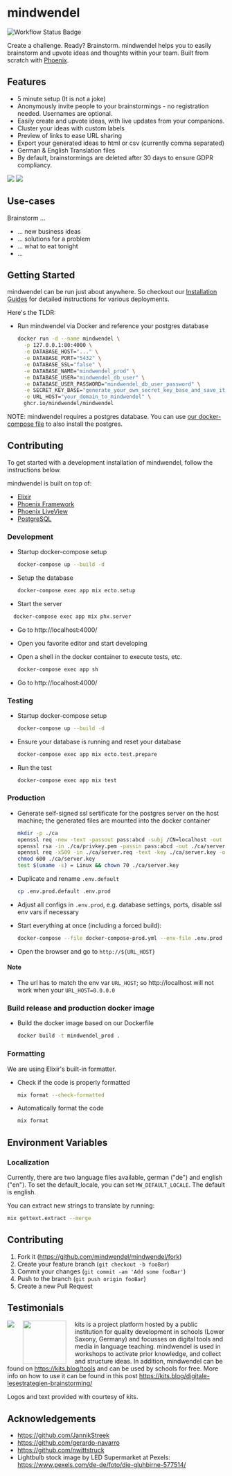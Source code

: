 # mindwendel

![Workflow Status Badge](https://github.com/mindwendel/mindwendel/workflows/ci_cd/badge.svg)

Create a challenge. Ready? Brainstorm. mindwendel helps you to easily brainstorm and upvote ideas and thoughts within your team. Built from scratch with [Phoenix](https://www.phoenixframework.org).

## Features

- 5 minute setup (It is not a joke)
- Anonymously invite people to your brainstormings - no registration needed. Usernames are optional.
- Easily create and upvote ideas, with live updates from your companions.
- Cluster your ideas with custom labels
- Preview of links to ease URL sharing
- Export your generated ideas to html or csv (currently comma separated)
- German & English Translation files
- By default, brainstormings are deleted after 30 days to ensure GDPR compliancy.

![](docs/screenshot.png)
![](docs/screenshot2.png)

## Use-cases

Brainstorm ...

- ... new business ideas
- ... solutions for a problem
- ... what to eat tonight
- ...

## Getting Started

mindwendel can be run just about anywhere. So checkout our [Installation Guides](./docs/installing_mindwendel.md) for detailed instructions for various deployments.

Here's the TLDR:

- Run mindwendel via Docker and reference your postgres database

  ```bash
  docker run -d --name mindwendel \
    -p 127.0.0.1:80:4000 \
    -e DATABASE_HOST="..." \
    -e DATABASE_PORT="5432" \
    -e DATABASE_SSL="false" \
    -e DATABASE_NAME="mindwendel_prod" \
    -e DATABASE_USER="mindwendel_db_user" \
    -e DATABASE_USER_PASSWORD="mindwendel_db_user_password" \
    -e SECRET_KEY_BASE="generate_your_own_secret_key_base_and_save_it" \
    -e URL_HOST="your_domain_to_mindwendel" \
    ghcr.io/mindwendel/mindwendel
  ```

NOTE: mindwendel requires a postgres database. You can use [our docker-compose file](./docs/installing_mindwendel.md#running-on-docker-compose) to also install the postgres.

## Contributing

To get started with a development installation of mindwendel, follow the instructions below.

mindwendel is built on top of:

- [Elixir](https://elixir-lang.org/install.html)
- [Phoenix Framework](https://hexdocs.pm/phoenix/installation.html#phoenix)
- [Phoenix LiveView](https://github.com/phoenixframework/phoenix_live_view)
- [PostgreSQL](https://www.postgresql.org)

### Development

- Startup docker-compose setup

  ```bash
  docker-compose up --build -d
  ```

- Setup the database

  ```bash
  docker-compose exec app mix ecto.setup
  ```

- Start the server

```bash
  docker-compose exec app mix phx.server
```

- Go to http://localhost:4000/

- Open you favorite editor and start developing

- Open a shell in the docker container to execute tests, etc.

  ```bash
  docker-compose exec app sh
  ```

- Go to http://localhost:4000/

### Testing

- Startup docker-compose setup

  ```bash
  docker-compose up --build -d
  ```

- Ensure your database is running and reset your database

  ```bash
  docker-compose exec app mix ecto.test.prepare
  ```

- Run the test

  ```bash
  docker-compose exec app mix test
  ```

### Production

- Generate self-signed ssl sertificate for the postgres server on the host machine; the generated files are mounted into the docker container

  ```bash
  mkdir -p ./ca
  openssl req -new -text -passout pass:abcd -subj /CN=localhost -out ./ca/server.req -keyout ./ca/privkey.pem
  openssl rsa -in ./ca/privkey.pem -passin pass:abcd -out ./ca/server.key
  openssl req -x509 -in ./ca/server.req -text -key ./ca/server.key -out ./ca/server.crt
  chmod 600 ./ca/server.key
  test $(uname -s) = Linux && chown 70 ./ca/server.key
  ```

- Duplicate and rename `.env.default`

  ```bash
  cp .env.prod.default .env.prod
  ```

- Adjust all configs in `.env.prod`, e.g. database settings, ports, disable ssl env vars if necessary

- Start everything at once (including a forced build):

  ```bash
  docker-compose --file docker-compose-prod.yml --env-file .env.prod up -d --build --force-recreate
  ```

- Open the browser and go to `http://${URL_HOST}`

#### Note

- The url has to match the env var `URL_HOST`; so http://localhost will not work when your `URL_HOST=0.0.0.0`

### Build release and production docker image

- Build the docker image based on our Dockerfile
  ```bash
  docker build -t mindwendel_prod .
  ```

### Formatting

We are using Elixir's built-in formatter.

- Check if the code is properly formatted
  ```bash
  mix format --check-formatted
  ```
- Automatically format the code
  ```bash
  mix format
  ```

## Environment Variables

### Localization

Currently, there are two language files available, german ("de") and english ("en"). To set the default_locale, you can set `MW_DEFAULT_LOCALE`. The default is english.

You can extract new strings to translate by running:

```bash
mix gettext.extract --merge
```

## Contributing

1. Fork it (<https://github.com/mindwendel/mindwendel/fork>)
2. Create your feature branch (`git checkout -b fooBar`)
3. Commit your changes (`git commit -am 'Add some fooBar'`)
4. Push to the branch (`git push origin fooBar`)
5. Create a new Pull Request

## Testimonials

<img src="https://www.nibis.de/img/nlq-medienbildung.png" align="left" style="margin-right:20px">
<img src="https://kits.blog/wp-content/uploads/2021/03/kits_logo.svg" width=100px align="left" style="margin-right:20px">

kits is a project platform hosted by a public institution for quality
development in schools (Lower Saxony, Germany) and focusses on digital tools
and media in language teaching. mindwendel is used in workshops to activate
prior knowledge, and collect and structure ideas. In addition, mindwendel can
be found on https://kits.blog/tools and can be used by schools for free. More info on
how to use it can be found in this post https://kits.blog/digitale-lesestrategien-brainstorming/

Logos and text provided with courtesy of kits.

## Acknowledgements

- https://github.com/JannikStreek
- https://github.com/gerardo-navarro
- https://github.com/nwittstruck
- Lightbulb stock image by LED Supermarket at Pexels: https://www.pexels.com/de-de/foto/die-gluhbirne-577514/
